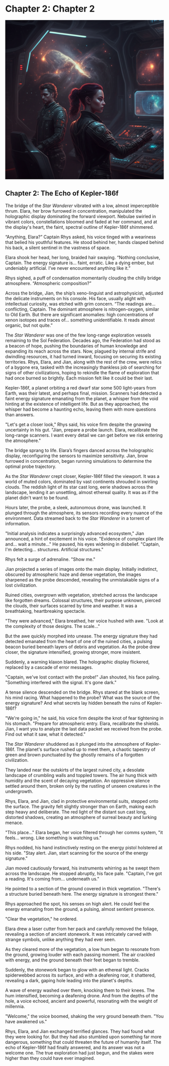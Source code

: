 # Chapter 2: Chapter 2

![Chapter 2 Illustration: Chapter 2](illustrations/chapter_02_chapter_2_20250412_213720.png)


## Chapter 2: The Echo of Kepler-186f

The bridge of the *Star Wanderer* vibrated with a low, almost imperceptible thrum. Elara, her brow furrowed in concentration, manipulated the holographic display dominating the forward viewport. Nebulae swirled in vibrant colors, constellations bloomed and faded at her command, and at the display's heart, the faint, spectral outline of Kepler-186f shimmered.

“Anything, Elara?” Captain Rhys asked, his voice tinged with a weariness that belied his youthful features. He stood behind her, hands clasped behind his back, a silent sentinel in the vastness of space.

Elara shook her head, her long, braided hair swaying. “Nothing conclusive, Captain. The energy signature is… faint, erratic. Like a dying ember, but undeniably artificial. I’ve never encountered anything like it.”

Rhys sighed, a puff of condensation momentarily clouding the chilly bridge atmosphere. “Atmospheric composition?”

Across the bridge, Jian, the ship’s xeno-linguist and astrophysicist, adjusted the delicate instruments on his console. His face, usually alight with intellectual curiosity, was etched with grim concern. “The readings are… conflicting, Captain. The dominant atmosphere is nitrogen-oxygen, similar to Old Earth. But there are significant anomalies: high concentrations of xenon isotopes and traces of… something unidentifiable. It reads almost organic, but not quite.”

The *Star Wanderer* was one of the few long-range exploration vessels remaining to the Sol Federation. Decades ago, the Federation had stood as a beacon of hope, pushing the boundaries of human knowledge and expanding its reach across the stars. Now, plagued by internal strife and dwindling resources, it had turned inward, focusing on securing its existing territories. Rhys, Elara, and Jian, along with the rest of the crew, were relics of a bygone era, tasked with the increasingly thankless job of searching for signs of other civilizations, hoping to rekindle the flame of exploration that had once burned so brightly. Each mission felt like it could be their last.

Kepler-186f, a planet orbiting a red dwarf star some 500 light-years from Earth, was their latest, and perhaps final, mission. Scanners had detected a faint energy signature emanating from the planet, a whisper from the void hinting at the existence of intelligent life. But as they approached, the whisper had become a haunting echo, leaving them with more questions than answers.

"Let's get a closer look," Rhys said, his voice firm despite the gnawing uncertainty in his gut. "Jian, prepare a probe launch. Elara, recalibrate the long-range scanners. I want every detail we can get before we risk entering the atmosphere."

The bridge sprang to life. Elara’s fingers danced across the holographic display, reconfiguring the sensors to maximize sensitivity. Jian, brow furrowed in concentration, began running simulations to determine the optimal probe trajectory.

As the *Star Wanderer* crept closer, Kepler-186f filled the viewport. It was a world of muted colors, dominated by vast continents shrouded in swirling clouds. The reddish light of its star cast long, eerie shadows across the landscape, lending it an unsettling, almost ethereal quality. It was as if the planet didn't want to be found.

Hours later, the probe, a sleek, autonomous drone, was launched. It plunged through the atmosphere, its sensors recording every nuance of the environment. Data streamed back to the *Star Wanderer* in a torrent of information.

"Initial analysis indicates a surprisingly advanced ecosystem," Jian announced, a hint of excitement in his voice. "Evidence of complex plant life and… wait a minute…" He paused, his eyes widening in disbelief. "Captain, I'm detecting… structures. Artificial structures."

Rhys felt a surge of adrenaline. "Show me."

Jian projected a series of images onto the main display. Initially indistinct, obscured by atmospheric haze and dense vegetation, the images sharpened as the probe descended, revealing the unmistakable signs of a lost civilization.

Ruined cities, overgrown with vegetation, stretched across the landscape like forgotten dreams. Colossal structures, their purpose unknown, pierced the clouds, their surfaces scarred by time and weather. It was a breathtaking, heartbreaking spectacle.

"They were advanced," Elara breathed, her voice hushed with awe. "Look at the complexity of those designs. The scale…"

But the awe quickly morphed into unease. The energy signature they had detected emanated from the heart of one of the ruined cities, a pulsing beacon buried beneath layers of debris and vegetation. As the probe drew closer, the signature intensified, growing stronger, more insistent.

Suddenly, a warning klaxon blared. The holographic display flickered, replaced by a cascade of error messages.

"Captain, we've lost contact with the probe!" Jian shouted, his face paling. "Something interfered with the signal. It's gone dark."

A tense silence descended on the bridge. Rhys stared at the blank screen, his mind racing. What happened to the probe? What was the source of the energy signature? And what secrets lay hidden beneath the ruins of Kepler-186f?

"We're going in," he said, his voice firm despite the knot of fear tightening in his stomach. "Prepare for atmospheric entry. Elara, recalibrate the shields. Jian, I want you to analyze the last data packet we received from the probe. Find out what it saw, what it detected."

The *Star Wanderer* shuddered as it plunged into the atmosphere of Kepler-186f. The planet's surface rushed up to meet them, a chaotic tapestry of green and brown punctuated by the ghostly remains of a forgotten civilization.

They landed near the outskirts of the largest ruined city, a desolate landscape of crumbling walls and toppled towers. The air hung thick with humidity and the scent of decaying vegetation. An oppressive silence settled around them, broken only by the rustling of unseen creatures in the undergrowth.

Rhys, Elara, and Jian, clad in protective environmental suits, stepped onto the surface. The gravity felt slightly stronger than on Earth, making each step heavy and deliberate. The red light of the distant sun cast long, distorted shadows, creating an atmosphere of surreal beauty and lurking menace.

"This place…" Elara began, her voice filtered through her comms system, "it feels… wrong. Like something is watching us."

Rhys nodded, his hand instinctively resting on the energy pistol holstered at his side. "Stay alert. Jian, start scanning for the source of the energy signature."

Jian moved cautiously forward, his instruments whirring as he swept them across the landscape. He stopped abruptly, his face pale. "Captain, I've got a reading. It's coming from… underneath us."

He pointed to a section of the ground covered in thick vegetation. "There's a structure buried beneath here. The energy signature is strongest there."

Rhys approached the spot, his senses on high alert. He could feel the energy emanating from the ground, a pulsing, almost sentient presence.

"Clear the vegetation," he ordered.

Elara drew a laser cutter from her pack and carefully removed the foliage, revealing a section of ancient stonework. It was intricately carved with strange symbols, unlike anything they had ever seen.

As they cleared more of the vegetation, a low hum began to resonate from the ground, growing louder with each passing moment. The air crackled with energy, and the ground beneath their feet began to tremble.

Suddenly, the stonework began to glow with an ethereal light. Cracks spiderwebbed across its surface, and with a deafening roar, it shattered, revealing a dark, gaping hole leading into the planet's depths.

A wave of energy washed over them, knocking them to their knees. The hum intensified, becoming a deafening drone. And from the depths of the hole, a voice echoed, ancient and powerful, resonating with the weight of millennia.

"Welcome," the voice boomed, shaking the very ground beneath them. "You have awakened us."

Rhys, Elara, and Jian exchanged terrified glances. They had found what they were looking for. But they had also stumbled upon something far more dangerous, something that could threaten the future of humanity itself. The echo of Kepler-186f had finally answered, and its answer was not a welcome one. The true exploration had just begun, and the stakes were higher than they could have ever imagined.
